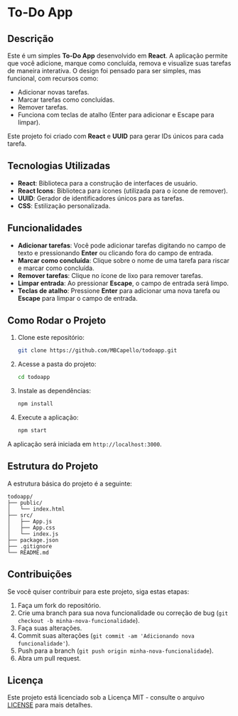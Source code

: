 # To-Do App

## Descrição

Este é um simples **To-Do App** desenvolvido em **React**. A aplicação permite que você adicione, marque como concluída, remova e visualize suas tarefas de maneira interativa. O design foi pensado para ser simples, mas funcional, com recursos como:

- Adicionar novas tarefas.
- Marcar tarefas como concluídas.
- Remover tarefas.
- Funciona com teclas de atalho (Enter para adicionar e Escape para limpar).

Este projeto foi criado com **React** e **UUID** para gerar IDs únicos para cada tarefa.

## Tecnologias Utilizadas

- **React**: Biblioteca para a construção de interfaces de usuário.
- **React Icons**: Biblioteca para ícones (utilizada para o ícone de remover).
- **UUID**: Gerador de identificadores únicos para as tarefas.
- **CSS**: Estilização personalizada.

## Funcionalidades

- **Adicionar tarefas**: Você pode adicionar tarefas digitando no campo de texto e pressionando **Enter** ou clicando fora do campo de entrada.
- **Marcar como concluída**: Clique sobre o nome de uma tarefa para riscar e marcar como concluída.
- **Remover tarefas**: Clique no ícone de lixo para remover tarefas.
- **Limpar entrada**: Ao pressionar **Escape**, o campo de entrada será limpo.
- **Teclas de atalho**: Pressione **Enter** para adicionar uma nova tarefa ou **Escape** para limpar o campo de entrada.

## Como Rodar o Projeto

1. Clone este repositório:
   ```bash
   git clone https://github.com/MBCapello/todoapp.git
   ```

2. Acesse a pasta do projeto:
   ```bash
   cd todoapp
   ```

3. Instale as dependências:
   ```bash
   npm install
   ```

4. Execute a aplicação:
   ```bash
   npm start
   ```

A aplicação será iniciada em `http://localhost:3000`.

## Estrutura do Projeto

A estrutura básica do projeto é a seguinte:

```
todoapp/
├── public/
│   └── index.html
├── src/
│   ├── App.js
│   ├── App.css
│   └── index.js
├── package.json
├── .gitignore
└── README.md
```

## Contribuições

Se você quiser contribuir para este projeto, siga estas etapas:

1. Faça um fork do repositório.
2. Crie uma branch para sua nova funcionalidade ou correção de bug (`git checkout -b minha-nova-funcionalidade`).
3. Faça suas alterações.
4. Commit suas alterações (`git commit -am 'Adicionando nova funcionalidade'`).
5. Push para a branch (`git push origin minha-nova-funcionalidade`).
6. Abra um pull request.

## Licença

Este projeto está licenciado sob a Licença MIT - consulte o arquivo [LICENSE](LICENSE) para mais detalhes.
